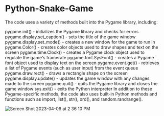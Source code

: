 # Python-Snake-Game

The code uses a variety of methods built into the Pygame library, including:

pygame.init() - initializes the Pygame library and checks for errors
pygame.display.set_caption() - sets the title of the game window
pygame.display.set_mode() - creates a new window for the game to run in
pygame.Color() - creates color objects used to draw shapes and text on the screen
pygame.time.Clock() - creates a Pygame clock object used to regulate the game's framerate
pygame.font.SysFont() - creates a Pygame font object used to display text on the screen
pygame.event.get() - retrieves a list of Pygame events (such as user input) from the event queue
pygame.draw.rect() - draws a rectangle shape on the screen
pygame.display.update() - updates the game window with any changes made to the screen
pygame.quit() - quits the Pygame library and closes the game window
sys.exit() - exits the Python interpreter
In addition to these Pygame-specific methods, the code also uses built-in Python methods and functions such as import, list(), str(), ord(), and random.randrange().

![Screen Shot 2023-04-06 at 2 36 10 PM](https://user-images.githubusercontent.com/116610117/230498602-27dd1004-2e6f-48d3-acc0-7516cb6b5ea3.png)
